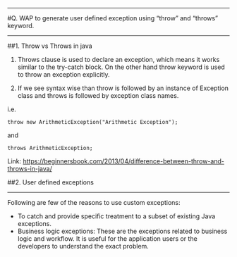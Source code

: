 -------------------------
#Q. WAP to generate user defined exception using “throw” and “throws” keyword.

-----------------------

##1. Throw vs Throws in java
1. Throws clause is used to declare an exception, which means it works similar to the try-catch block. On the other hand throw keyword is used to throw an exception explicitly.

2. If we see syntax wise than throw is followed by an instance of Exception class and throws is followed by exception class names.

i.e.
```
throw new ArithmeticException("Arithmetic Exception");  
```
and
```
throws ArithmeticException;  
```
Link: 
https://beginnersbook.com/2013/04/difference-between-throw-and-throws-in-java/

##2. User defined exceptions

---------------
Following are few of the reasons to use custom exceptions:

- To catch and provide specific treatment to a subset of existing Java exceptions.
- Business logic exceptions: These are the exceptions related to business logic and workflow. It is useful for the application users or the developers to understand the exact problem.